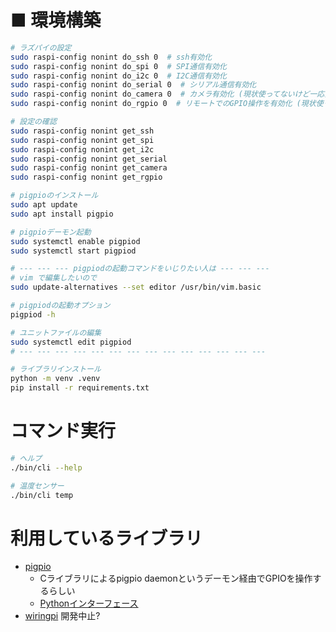 # ■ 環境構築

```bash
# ラズパイの設定
sudo raspi-config nonint do_ssh 0  # ssh有効化
sudo raspi-config nonint do_spi 0  # SPI通信有効化
sudo raspi-config nonint do_i2c 0  # I2C通信有効化
sudo raspi-config nonint do_serial 0  # シリアル通信有効化
sudo raspi-config nonint do_camera 0  # カメラ有効化 (現状使ってないけど一応)
sudo raspi-config nonint do_rgpio 0  # リモートでのGPIO操作を有効化 (現状使ってないけど一応)

# 設定の確認
sudo raspi-config nonint get_ssh
sudo raspi-config nonint get_spi
sudo raspi-config nonint get_i2c
sudo raspi-config nonint get_serial
sudo raspi-config nonint get_camera
sudo raspi-config nonint get_rgpio

# pigpioのインストール
sudo apt update
sudo apt install pigpio

# pigpioデーモン起動
sudo systemctl enable pigpiod
sudo systemctl start pigpiod

# --- --- --- pigpiodの起動コマンドをいじりたい人は --- --- ---
# vim で編集したいので
sudo update-alternatives --set editor /usr/bin/vim.basic

# pigpiodの起動オプション
pigpiod -h

# ユニットファイルの編集
sudo systemctl edit pigpiod
# --- --- --- --- --- --- --- --- --- --- --- --- --- ---

# ライブラリインストール
python -m venv .venv
pip install -r requirements.txt
```

# コマンド実行

```bash
# ヘルプ
./bin/cli --help

# 温度センサー
./bin/cli temp
```

# 利用しているライブラリ

- [pigpio](https://pypi.org/project/pigpio/)
  - Cライブラリによるpigpio daemonというデーモン経由でGPIOを操作するらしい
  - [Pythonインターフェース](http://abyz.me.uk/rpi/pigpio/python.html)
- [wiringpi](https://github.com/WiringPi/WiringPi-Python)
  開発中止?